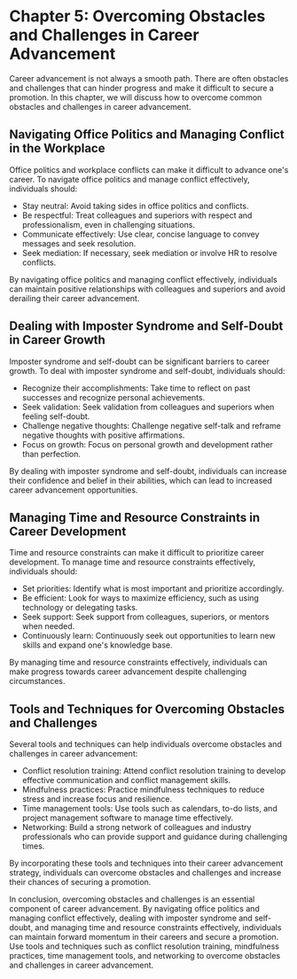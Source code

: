 Chapter 5: Overcoming Obstacles and Challenges in Career Advancement
====================================================================

Career advancement is not always a smooth path. There are often obstacles and challenges that can hinder progress and make it difficult to secure a promotion. In this chapter, we will discuss how to overcome common obstacles and challenges in career advancement.

Navigating Office Politics and Managing Conflict in the Workplace
-----------------------------------------------------------------

Office politics and workplace conflicts can make it difficult to advance one's career. To navigate office politics and manage conflict effectively, individuals should:

* Stay neutral: Avoid taking sides in office politics and conflicts.
* Be respectful: Treat colleagues and superiors with respect and professionalism, even in challenging situations.
* Communicate effectively: Use clear, concise language to convey messages and seek resolution.
* Seek mediation: If necessary, seek mediation or involve HR to resolve conflicts.

By navigating office politics and managing conflict effectively, individuals can maintain positive relationships with colleagues and superiors and avoid derailing their career advancement.

Dealing with Imposter Syndrome and Self-Doubt in Career Growth
--------------------------------------------------------------

Imposter syndrome and self-doubt can be significant barriers to career growth. To deal with imposter syndrome and self-doubt, individuals should:

* Recognize their accomplishments: Take time to reflect on past successes and recognize personal achievements.
* Seek validation: Seek validation from colleagues and superiors when feeling self-doubt.
* Challenge negative thoughts: Challenge negative self-talk and reframe negative thoughts with positive affirmations.
* Focus on growth: Focus on personal growth and development rather than perfection.

By dealing with imposter syndrome and self-doubt, individuals can increase their confidence and belief in their abilities, which can lead to increased career advancement opportunities.

Managing Time and Resource Constraints in Career Development
------------------------------------------------------------

Time and resource constraints can make it difficult to prioritize career development. To manage time and resource constraints effectively, individuals should:

* Set priorities: Identify what is most important and prioritize accordingly.
* Be efficient: Look for ways to maximize efficiency, such as using technology or delegating tasks.
* Seek support: Seek support from colleagues, superiors, or mentors when needed.
* Continuously learn: Continuously seek out opportunities to learn new skills and expand one's knowledge base.

By managing time and resource constraints effectively, individuals can make progress towards career advancement despite challenging circumstances.

Tools and Techniques for Overcoming Obstacles and Challenges
------------------------------------------------------------

Several tools and techniques can help individuals overcome obstacles and challenges in career advancement:

* Conflict resolution training: Attend conflict resolution training to develop effective communication and conflict management skills.
* Mindfulness practices: Practice mindfulness techniques to reduce stress and increase focus and resilience.
* Time management tools: Use tools such as calendars, to-do lists, and project management software to manage time effectively.
* Networking: Build a strong network of colleagues and industry professionals who can provide support and guidance during challenging times.

By incorporating these tools and techniques into their career advancement strategy, individuals can overcome obstacles and challenges and increase their chances of securing a promotion.

In conclusion, overcoming obstacles and challenges is an essential component of career advancement. By navigating office politics and managing conflict effectively, dealing with imposter syndrome and self-doubt, and managing time and resource constraints effectively, individuals can maintain forward momentum in their careers and secure a promotion. Use tools and techniques such as conflict resolution training, mindfulness practices, time management tools, and networking to overcome obstacles and challenges in career advancement.
